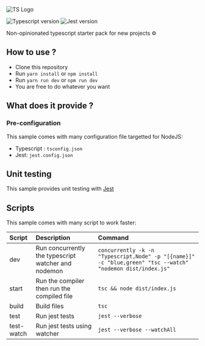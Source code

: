 ![TS Logo](https://miro.medium.com/max/1400/0*8YjrkrZvo9ruLWFE.png)

![Typescript version](https://img.shields.io/badge/typescript-3.9.2-blue)
![Jest version](https://img.shields.io/badge/jest-26.0.1-success)

Non-opinionated typescript starter pack for new projects ⚙

## How to use ?

* Clone this repository
* Run `yarn install` or `npm install`
* Run `yarn run dev` or `npm run dev`
* You are free to do whatever you want

## What does it provide ?

### Pre-configuration

This sample comes with many configuration file targetted for NodeJS:

* Typescript : `tsconfig.json`
* Jest: `jest.config.json`

## Unit testing

This sample provides unit testing with [Jest](https://jestjs.io/)

## Scripts

This sample comes with many script to work faster:

| Script | Description | Command |
| :----- | :---------- | :------ |
| dev | Run concurrently the typescript watcher and nodemon | `concurrently -k -n "Typescript,Node" -p "[{name}]" -c "blue,green" "tsc --watch" "nodemon dist/index.js"`|
|start | Run the compiler then run the compiled file | `tsc && node dist/index.js` |
| build | Build files | `tsc` |
| test | Run jest tests | `jest --verbose` |
| test-watch | Run jest tests using watcher | `jest --verbose --watchAll` |